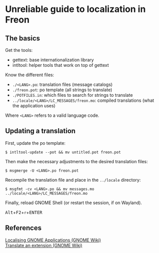 # Unreliable guide to localization in Freon

## The basics

Get the tools:

 - gettext: base internationalization library
 - intltool: helper tools that work on top of gettext

Know the different files:

 - `./<LANG>.po`: translation files (message catalogs)
 - `./freon.pot`: po template (all strings to translate)
 - `./POTFILES.in`: which files to search for strings to translate
 - `../locale/<LANG>/LC_MESSAGES/freon.mo`: compiled translations (what the application uses)

Where `<LANG>` refers to a valid language code.

## Updating a translation

First, update the po template:

```
$ intltool-update --pot && mv untitled.pot freon.pot
```

Then make the necessary adjustments to the desired translation files:

```
$ msgmerge -U <LANG>.po freon.pot
```

Recompile the translation file and place in the `../locale` directory:

```
$ msgfmt -cv <LANG>.po && mv messages.mo ../locale/<LANG>/LC_MESSAGES/freon.mo
```

Finally, reload GNOME Shell (or restart the session, if on Wayland).

<kbd>Alt</kbd>+<kbd>F2</kbd>+`r`+<kbd>ENTER</kbd>

## References

[Localising GNOME Applications (GNOME Wiki)](https://wiki.gnome.org/TranslationProject/LocalisationGuide)  
[Translate an extension (GNOME Wiki)](https://wiki.gnome.org/Projects/GnomeShell/Extensions/FAQ/CreatingExtensions)  

